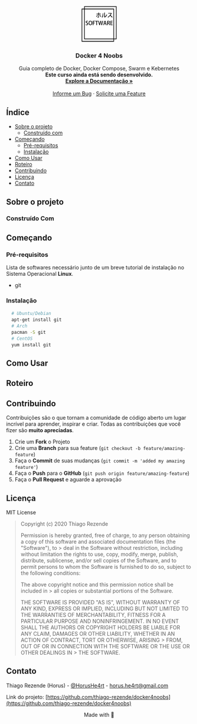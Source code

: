 <!-- PROJECT SHIELDS -->

<!-- PROJECT LOGO -->
<br />
<div align="center">
  <a href="https://github.com/thiago-rezende/docker4noobs">
    <img src="assets/horus_software_logo.png" alt="Logo" width="100" height="100">
  </a>

  <h3 align="center">Docker 4 Noobs</h3>

  <p align="center">
    Guia completo de Docker, Docker Compose, Swarm e Kebernetes
    <br />
    <strong>Este curso ainda está sendo desenvolvido.</strong>
    <br />
    <a href="https://github.com/thiago-rezende/docker4noobs"><strong>Explore a Documentação »</strong></a>
    <br />
    <br />
    <a href="https://github.com/thiago-rezende/docker4noobs/issues">Informe um Bug</a>
    ·
    <a href="https://github.com/thiago-rezende/docker4noobs/issues">Solicite uma Feature</a>
  </p>
</div>

<!-- TABLE OF CONTENTS -->

## Índice

- [Sobre o projeto](#sobre-o-projeto)
  - [Construído com](#construído-com)
- [Começando](#começando)
  - [Pré-requisitos](#pré-requisitos)
  - [Instalação](#instalação)
- [Como Usar](#como-usar)
- [Roteiro](#roteiro)
- [Contribuindo](#contribuindo)
- [Licença](#licença)
- [Contato](#contato)

<!-- SOBRE O PROJETO -->

## Sobre o projeto

### Construído Com

<!-- COMEÇANDO -->

## Começando

### Pré-requisitos

Lista de softwares necessário junto de um breve tutorial de instalação no Sistema Operacional **Linux**.

- git

### Instalação

  ```sh
    # Ubuntu/Debian
    apt-get install git
    # Arch
    pacman -S git
    # CentOS
    yum install git
  ```

<!-- COMO USAR -->

## Como Usar

<!-- ROTEIRO -->

## Roteiro

<!-- CONTRIBUIÇÃO -->

## Contribuindo

Contribuições são o que tornam a comunidade de código aberto um lugar incrível para aprender, inspirar e criar. Todas as contribuições que você fizer são **muito apreciadas**.

1. Crie um **Fork** o Projeto
2. Crie uma **Branch** para sua feature (`git checkout -b feature/amazing-feature`)
3. Faça o **Commit** de suas mudanças (`git commit -m 'added my amazing feature'`)
4. Faça o **Push** para o **GitHub** (`git push origin feature/amazing-feature`)
5. Faça o **Pull Request** e aguarde a aprovação

<!-- LICENÇA -->

## Licença

MIT License

> Copyright (c) 2020 Thiago Rezende
>
> Permission is hereby granted, free of charge, to any person obtaining a copy
> of this software and associated documentation files (the "Software"), to > deal
> in the Software without restriction, including without limitation the rights
> to use, copy, modify, merge, publish, distribute, sublicense, and/or sell
> copies of the Software, and to permit persons to whom the Software is
> furnished to do so, subject to the following conditions:
>
> The above copyright notice and this permission notice shall be included in > all
> copies or substantial portions of the Software.
>
> THE SOFTWARE IS PROVIDED "AS IS", WITHOUT WARRANTY OF ANY KIND, EXPRESS OR
> IMPLIED, INCLUDING BUT NOT LIMITED TO THE WARRANTIES OF MERCHANTABILITY,
> FITNESS FOR A PARTICULAR PURPOSE AND NONINFRINGEMENT. IN NO EVENT SHALL THE
> AUTHORS OR COPYRIGHT HOLDERS BE LIABLE FOR ANY CLAIM, DAMAGES OR OTHER
> LIABILITY, WHETHER IN AN ACTION OF CONTRACT, TORT OR OTHERWISE, ARISING > FROM,
> OUT OF OR IN CONNECTION WITH THE SOFTWARE OR THE USE OR OTHER DEALINGS IN > THE
> SOFTWARE.

<!-- CONTATO -->

## Contato

Thiago Rezende (Horus) - [@HorusHe4rt](https://twitter.com/HorusHe4rt) - horus.he4rt@gmail.com

Link do projeto: [https://github.com/thiago-rezende/docker4noobs](https://github.com/thiago-rezende/docker4noobs)

<p align="center">Made with 💜</p>

<!-- MARKDOWN LINKS & IMAGES -->
<!-- https://www.markdownguide.org/basic-syntax/#reference-style-links -->

[horus-software-logo]: assets/horus_software_logo.png
